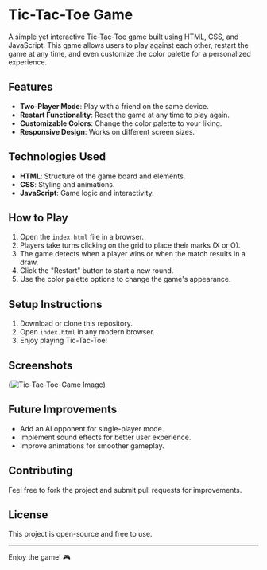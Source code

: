 # Tic-Tac-Toe Game

A simple yet interactive Tic-Tac-Toe game built using HTML, CSS, and JavaScript. This game allows users to play against each other, restart the game at any time, and even customize the color palette for a personalized experience.

## Features
- **Two-Player Mode**: Play with a friend on the same device.
- **Restart Functionality**: Reset the game at any time to play again.
- **Customizable Colors**: Change the color palette to your liking.
- **Responsive Design**: Works on different screen sizes.

## Technologies Used
- **HTML**: Structure of the game board and elements.
- **CSS**: Styling and animations.
- **JavaScript**: Game logic and interactivity.

## How to Play
1. Open the `index.html` file in a browser.
2. Players take turns clicking on the grid to place their marks (X or O).
3. The game detects when a player wins or when the match results in a draw.
4. Click the "Restart" button to start a new round.
5. Use the color palette options to change the game's appearance.

## Setup Instructions
1. Download or clone this repository.
2. Open `index.html` in any modern browser.
3. Enjoy playing Tic-Tac-Toe!

## Screenshots
(![Tic-Tac-Toe-Game Image](https://www.dropbox.com/scl/fi/2pt4pqm8ej1hkwq2g0yb9/tic-tac-toe-game.jpg?rlkey=k5hbpfbpyl4l99bgix3e0qtzy&st=29rkvf7f&dl=0))

## Future Improvements
- Add an AI opponent for single-player mode.
- Implement sound effects for better user experience.
- Improve animations for smoother gameplay.

## Contributing
Feel free to fork the project and submit pull requests for improvements.

## License
This project is open-source and free to use.

---
Enjoy the game! 🎮
